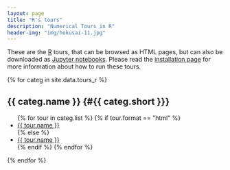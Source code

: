 ```yaml
---
layout: page
title: "R's tours"
description: "Numerical Tours in R"
header-img: "img/hokusai-11.jpg"
---
```


These are the [R](https://www.r-project.org/) tours, that can be browsed as HTML pages, but can also be downloaded as [Jupyter notebooks](http://jupyter.org/). Please read the [installation page](../installation_r/) for more information about how to run these tours.


{% for categ in site.data.tours_r %}

{{ categ.name }}      {#{{ categ.short }}}
----------------

<ul>
{% for tour in categ.list %}
	{% if tour.format == "html" %}
		<li> <a href="{{ tour.rep }}"> {{ tour.name }} </a> </li>
	{% else %}
		<li> <a href="http://nbviewer.org/github/gpeyre/numerical-tours/blob/master/r/{{ tour.rep }}.ipynb"> {{ tour.name }} </a> </li>
	{% endif %}
{% endfor %}
</ul>

{% endfor %}
